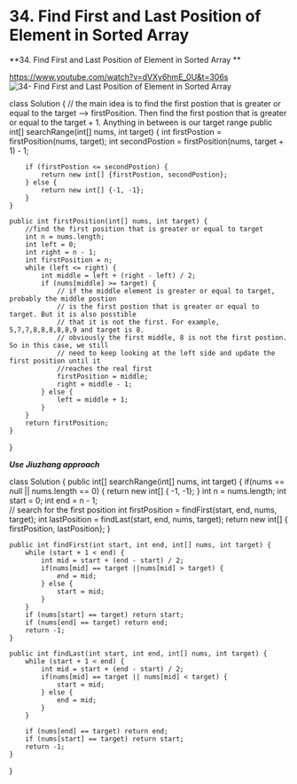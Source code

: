 # 34. Find First and Last Position of Element in Sorted Array

**34. Find First and Last Position of Element in Sorted Array **

https://www.youtube.com/watch?v=dVXy6hmE_0U&t=306s 
![34- Find First and Last Position of Element in Sorted Array](images/34- Find%20First%20and%20Last%20Position%20of%20Element%20in%20Sorted%20Array.png)

class Solution {
    // the main idea is to find the first postion that is greater or equal to the target --> firstPosition. Then find the first postion that is greater or equal to the target + 1. Anything in between is our target range
    public int[] searchRange(int[] nums, int target) {
        int firstPostion = firstPosition(nums, target);
        int secondPostion = firstPosition(nums, target + 1) - 1;
        
        if (firstPostion <= secondPostion) {
            return new int[] {firstPostion, secondPostion};
        } else {
            return new int[] {-1, -1};
        }
    }
    
    public int firstPosition(int[] nums, int target) {
        //find the first position that is greater or equal to target
        int n = nums.length;
        int left = 0;
        int right = n - 1;
        int firstPosition = n;
        while (left <= right) {
            int middle = left + (right - left) / 2;
            if (nums[middle] >= target) {
                // if the middle element is greater or equal to target, probably the middle postion
                // is the first postion that is greater or equal to target. But it is also posstible 
                // that it is not the first. For example, 5,7,7,8,8,8,8,8,9 and target is 8.
                // obviously the first middle, 8 is not the first postion. So in this case, we still
                // need to keep looking at the left side and update the first position until it 
                //reaches the real first 
                firstPosition = middle;
                right = middle - 1;
            } else {
                left = middle + 1;
            }
        }
        return firstPosition;
    }
}

**_Use Jiuzhang approach_**

class Solution {
    public int[] searchRange(int[] nums, int target) {
        if(nums == null || nums.length == 0) {
            return new int[] { -1, -1};
        }
        int n = nums.length;
        int start = 0;
        int end = n - 1;        
        // search for the first position
        int firstPosition = findFirst(start, end, nums, target);
        int lastPosition = findLast(start, end, nums, target);
        return new int[] { firstPosition, lastPosition};
    }
    
    public int findFirst(int start, int end, int[] nums, int target) {
        while (start + 1 < end) {
            int mid = start + (end - start) / 2;
            if(nums[mid] == target ||nums[mid] > target) {
                end = mid;
            } else {
                start = mid;
            }
        }
        if (nums[start] == target) return start;
        if (nums[end] == target) return end;
        return -1;
    }
    
    public int findLast(int start, int end, int[] nums, int target) {
        while (start + 1 < end) {
            int mid = start + (end - start) / 2;
            if(nums[mid] == target || nums[mid] < target) {
                start = mid;
            } else {
                end = mid;
            }
        }
        
        if (nums[end] == target) return end;       
        if (nums[start] == target) return start;
        return -1;    
    }
}
